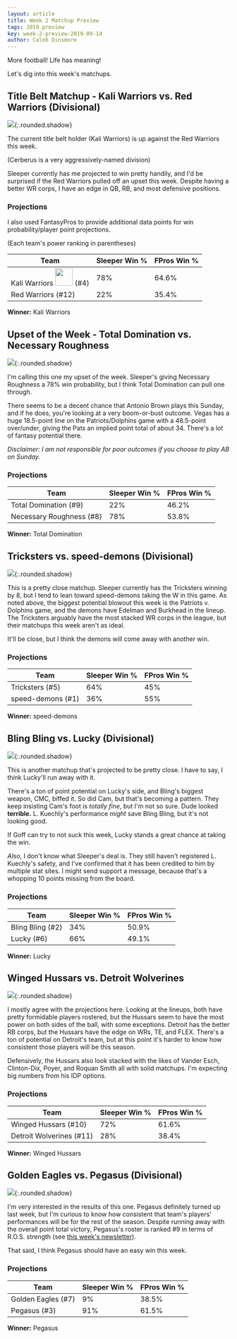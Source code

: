 ```yaml
---
layout: article
title: Week 2 Matchup Preview
tags: 2019 preview
key: week-2-preview-2019-09-14
author: Caleb Dinsmore
---
```


More football! Life has meaning!

Let's dig into this week's matchups.

## Title Belt Matchup - Kali Warriors vs. Red Warriors (Divisional)

![](/post-assets/2019/2019-09-14/kali_red.png){:.rounded.shadow}

The current title belt holder (Kali Warriors) is up against the Red Warriors this week.

(Cerberus is a very aggressively-named division)

Sleeper currently has me projected to win pretty handily, and I'd be surprised if the Red Warriors pulled off an upset this week. Despite having a better WR corps, I have an edge in QB, RB, and most defensive positions.

### Projections

I also used FantasyPros to provide additional data points for win probability/player point projections.

(Each team's power ranking in parentheses)

| Team                                                                    | Sleeper Win % | FPros Win % |
| ----------------------------------------------------------------------- | ------------- | ----------- |
| Kali Warriors <img width="40px" src="/misc/assets/svg/belt.svg" /> (#4) | 78%           | 64.6%       |
| Red Warriors (#12)                                                      | 22%           | 35.4%       |

**Winner:** Kali Warriors

## Upset of the Week - Total Domination vs. Necessary Roughness

![](/post-assets/2019/2019-09-14/total_necessary.png){:.rounded.shadow}

I'm calling this one my upset of the week. Sleeper's giving Necessary Roughness a 78% win probability, but I think Total Domination can pull one through.

There seems to be a decent chance that Antonio Brown plays this Sunday, and if he does, you're looking at a very boom-or-bust outcome. Vegas has a huge 18.5-point line on the Patriots/Dolphins game with a 48.5-point over/under, giving the Pats an implied point total of about 34. There's a lot of fantasy potential there.

*Disclaimer: I am not responsible for poor outcomes if you choose to play AB on Sunday.*

### Projections

| Team                     | Sleeper Win % | FPros Win % |
| ------------------------ | ------------- | ----------- |
| Total Domination (#9)    | 22%           | 46.2%       |
| Necessary Roughness (#8) | 78%           | 53.8%       |

**Winner:** Total Domination

## Tricksters vs. speed-demons (Divisional)

![](/post-assets/2019/2019-09-14/tricksters_speed.png){:.rounded.shadow}

This is a pretty close matchup. Sleeper currently has the Tricksters winning by 8, but I tend to lean toward speed-demons taking the W in this game. As noted above, the biggest potential blowout this week is the Patriots v. Dolphins game, and the demons have Edelman and Burkhead in the lineup. The Tricksters arguably have the most stacked WR corps in the league, but their matchups this week aren't as ideal.

It'll be close, but I think the demons will come away with another win.

### Projections

| Team              | Sleeper Win % | FPros Win % |
| ----------------- | ------------- | ----------- |
| Tricksters (#5)   | 64%           | 45%         |
| speed-demons (#1) | 36%           | 55%         |

**Winner:** speed-demons

## Bling Bling vs. Lucky (Divisional)

![](/post-assets/2019/2019-09-14/bling_lucky.png){:.rounded.shadow}

This is another matchup that's projected to be pretty close. I have to say, I think Lucky'll run away with it.

There's a ton of point potential on Lucky's side, and Bling's biggest weapon, CMC, biffed it. So did Cam, but that's becoming a pattern. They keep insisting Cam's foot is *totally fine*, but I'm not so sure. Dude looked **terrible.** L. Kuechly's performance _might_ save Bling Bling, but it's not looking good.

If Goff can try to not suck this week, Lucky stands a great chance at taking the win.

*Also*, I don't know what Sleeper's deal is. They still haven't registered L. Kuechly's safety, and I've confirmed that it has been credited to him by multiple stat sites. I might send support a message, because that's a whopping 10 points missing from the board.

### Projections

| Team             | Sleeper Win % | FPros Win % |
| ---------------- | ------------- | ----------- |
| Bling Bling (#2) | 34%           | 50.9%       |
| Lucky (#6)       | 66%           | 49.1%       |

**Winner:** Lucky

## Winged Hussars vs. Detroit Wolverines

![](/post-assets/2019/2019-09-14/winged_detroit.png){:.rounded.shadow}

I mostly agree with the projections here. Looking at the lineups, both have pretty formidable players rostered, but the Hussars seem to have the most power on both sides of the ball, with some exceptions. Detroit has the better RB corps, but the Hussars have the edge on WRs, TE, and FLEX. There's a ton of potential on Detroit's team, but at this point it's harder to know how consistent those players will be this season.

Defensively, the Hussars also look stacked with the likes of Vander Esch, Clinton-Dix, Poyer, and Roquan Smith all with solid matchups. I'm expecting big numbers from his IDP options.

### Projections

| Team                     | Sleeper Win % | FPros Win % |
| ------------------------ | ------------- | ----------- |
| Winged Hussars (#10)     | 72%           | 61.6%       |
| Detroit Wolverines (#11) | 28%           | 38.4%       |

**Winner:** Winged Hussars

## Golden Eagles vs. Pegasus (Divisional)

![](/post-assets/2019/2019-09-14/golden_pegasus.png){:.rounded.shadow}

I'm very interested in the results of this one. Pegasus definitely turned up last week, but I'm curious to know how consistent that team's players' performances will be for the rest of the season. Despite running away with the overall point total victory, Pegasus's roster is ranked #9 in terms of R.O.S. strength (see [this week's newsletter](/2019/09/11/week-2-newsletter.html)).

That said, I think Pegasus should have an easy win this week.

### Projections

| Team               | Sleeper Win % | FPros Win % |
| ------------------ | ------------- | ----------- |
| Golden Eagles (#7) | 9%            | 38.5%       |
| Pegasus (#3)       | 91%           | 61.5%       |

**Winner:** Pegasus
